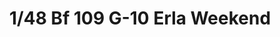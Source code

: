 ---
layout: product
title: "1/48 Bf 109 G-10 Erla Weekend"
price: "2600" 
desc: "Maketa"
img_path: "/assets/img/84174.webp"
brand: "EDUARD"
available: false
special_offer: false
new: false
soon: false
cat: "010000"
subcat: "010400"
subsubcat: "00"
sifra: "84174"
popular: false
spec: false
---